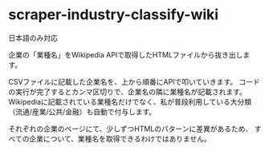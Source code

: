 # scraper-industry-classify-wiki
日本語のみ対応

企業の「業種名」をWikipedia APIで取得したHTMLファイルから抜き出します。

CSVファイルに記載した企業名を、上から順番にAPIで叩いていきます。
コードの実行が完了するとカンマ区切りで、企業名の隣に業種名が記載されます。
Wikipediaに記載されている業種名だけでなく、私が普段利用している大分類（流通/産業/公共/金融）も自動で付与します。

それぞれの企業のページにて、少しずつHTMLのパターンに差異があるため、
すべての企業について、業種名を取得できるわけではありません。

